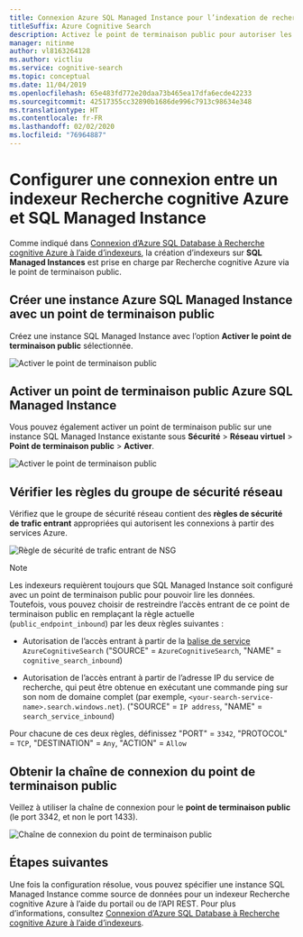```yaml
---
title: Connexion Azure SQL Managed Instance pour l’indexation de recherche
titleSuffix: Azure Cognitive Search
description: Activez le point de terminaison public pour autoriser les connexions à SQL Managed Instances à partir d’un indexeur dans Recherche cognitive Azure.
manager: nitinme
author: vl8163264128
ms.author: victliu
ms.service: cognitive-search
ms.topic: conceptual
ms.date: 11/04/2019
ms.openlocfilehash: 65e483fd772e20daa73b465ea17dfa6ecde42233
ms.sourcegitcommit: 42517355cc32890b1686de996c7913c98634e348
ms.translationtype: HT
ms.contentlocale: fr-FR
ms.lasthandoff: 02/02/2020
ms.locfileid: "76964887"
---
```

# <a name="configure-a-connection-from-an-azure-cognitive-search-indexer-to-sql-managed-instance"></a>Configurer une connexion entre un indexeur Recherche cognitive Azure et SQL Managed Instance

Comme indiqué dans [Connexion d’Azure SQL Database à Recherche cognitive Azure à l’aide d’indexeurs](search-howto-connecting-azure-sql-database-to-azure-search-using-indexers.md#faq), la création d’indexeurs sur **SQL Managed Instances** est prise en charge par Recherche cognitive Azure via le point de terminaison public.

## <a name="create-azure-sql-managed-instance-with-public-endpoint"></a>Créer une instance Azure SQL Managed Instance avec un point de terminaison public
Créez une instance SQL Managed Instance avec l’option **Activer le point de terminaison public** sélectionnée.

   ![Activer le point de terminaison public](media/search-howto-connecting-azure-sql-mi-to-azure-search-using-indexers/enable-public-endpoint.png "Activer un point de terminaison public")

## <a name="enable-azure-sql-managed-instance-public-endpoint"></a>Activer un point de terminaison public Azure SQL Managed Instance
Vous pouvez également activer un point de terminaison public sur une instance SQL Managed Instance existante sous **Sécurité** > **Réseau virtuel** > **Point de terminaison public** > **Activer**.

   ![Activer le point de terminaison public](media/search-howto-connecting-azure-sql-mi-to-azure-search-using-indexers/mi-vnet.png "Activer un point de terminaison public")

## <a name="verify-nsg-rules"></a>Vérifier les règles du groupe de sécurité réseau
Vérifiez que le groupe de sécurité réseau contient des **règles de sécurité de trafic entrant** appropriées qui autorisent les connexions à partir des services Azure.

   ![Règle de sécurité de trafic entrant de NSG](media/search-howto-connecting-azure-sql-mi-to-azure-search-using-indexers/nsg-rule.png "Règle de sécurité de trafic entrant de NSG")

> [!NOTE]
> Les indexeurs requièrent toujours que SQL Managed Instance soit configuré avec un point de terminaison public pour pouvoir lire les données.
> Toutefois, vous pouvez choisir de restreindre l’accès entrant de ce point de terminaison public en remplaçant la règle actuelle (`public_endpoint_inbound`) par les deux règles suivantes :
>
> * Autorisation de l’accès entrant à partir de la [balise de service](https://docs.microsoft.com/azure/virtual-network/service-tags-overview#available-service-tags) `AzureCognitiveSearch` ("SOURCE" = `AzureCognitiveSearch`, "NAME" = `cognitive_search_inbound`)
>
> * Autorisation de l’accès entrant à partir de l’adresse IP du service de recherche, qui peut être obtenue en exécutant une commande ping sur son nom de domaine complet (par exemple, `<your-search-service-name>.search.windows.net`). ("SOURCE" = `IP address`, "NAME" = `search_service_inbound`)
>
> Pour chacune de ces deux règles, définissez "PORT" = `3342`, "PROTOCOL" = `TCP`, "DESTINATION" = `Any`, "ACTION" = `Allow`

## <a name="get-public-endpoint-connection-string"></a>Obtenir la chaîne de connexion du point de terminaison public
Veillez à utiliser la chaîne de connexion pour le **point de terminaison public** (le port 3342, et non le port 1433).

   ![Chaîne de connexion du point de terminaison public](media/search-howto-connecting-azure-sql-mi-to-azure-search-using-indexers/mi-connection-string.png "Chaîne de connexion du point de terminaison public")

## <a name="next-steps"></a>Étapes suivantes
Une fois la configuration résolue, vous pouvez spécifier une instance SQL Managed Instance comme source de données pour un indexeur Recherche cognitive Azure à l’aide du portail ou de l’API REST. Pour plus d’informations, consultez [Connexion d’Azure SQL Database à Recherche cognitive Azure à l’aide d’indexeurs](search-howto-connecting-azure-sql-database-to-azure-search-using-indexers.md).
